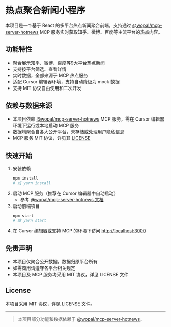 # 热点聚合新闻小程序

本项目是一个基于 React 的多平台热点新闻聚合前端，支持通过 [@wopal/mcp-server-hotnews](https://github.com/wopal-cn/mcp-hotnews-server) MCP 服务实时获取知乎、微博、百度等主流平台的热点内容。

## 功能特性
- 聚合展示知乎、微博、百度等9大平台热点新闻
- 支持按平台筛选、查看详情
- 实时数据，全部来源于 MCP 热点服务
- 适配 Cursor 编辑器环境，支持自动降级为 mock 数据
- 支持 MIT 协议自由使用和二次开发

## 依赖与数据来源
- 本项目依赖 [@wopal/mcp-server-hotnews](https://github.com/wopal-cn/mcp-hotnews-server) MCP 服务，需在 Cursor 编辑器环境下运行或本地启动 MCP 服务
- 数据均聚合自各大公开平台，未存储或处理用户隐私信息
- MCP 服务 MIT 协议，详见其 [LICENSE](https://github.com/wopal-cn/mcp-hotnews-server/blob/main/LICENSE)

## 快速开始
1. 安装依赖
   ```bash
   npm install
   # 或 yarn install
   ```
2. 启动 MCP 服务（推荐在 Cursor 编辑器中自动启动）
   - 参考 [@wopal/mcp-server-hotnews 文档](https://github.com/wopal-cn/mcp-hotnews-server)
3. 启动前端项目
   ```bash
   npm start
   # 或 yarn start
   ```
4. 在 Cursor 编辑器或支持 MCP 的环境下访问 [http://localhost:3000](http://localhost:3000)

## 免责声明
- 本项目仅聚合公开数据，数据归原平台所有
- 如需商用请遵守各平台相关规定
- 本项目及 MCP 服务均采用 MIT 协议，详见 LICENSE 文件

## License

本项目采用 MIT 协议，详见 LICENSE 文件。

---

> 本项目部分功能和数据依赖于 [@wopal/mcp-server-hotnews](https://github.com/wopal-cn/mcp-hotnews-server)。
